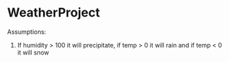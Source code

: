 # WeatherProject

Assumptions: 
1. If humidity > 100 it will precipitate, if temp > 0 it will rain and if temp < 0 it will snow
